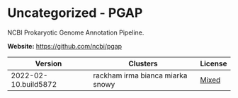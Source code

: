 # Uncategorized - PGAP

NCBI Prokaryotic Genome Annotation Pipeline.



**Website:** <https://github.com/ncbi/pgap>

| Version | Clusters | License |
| ------- | -------- | ------- |
| 2022-02-10.build5872 | rackham irma bianca miarka snowy | [Mixed](https://github.com/ncbi/pgap/blob/master/LICENSE.md) |
